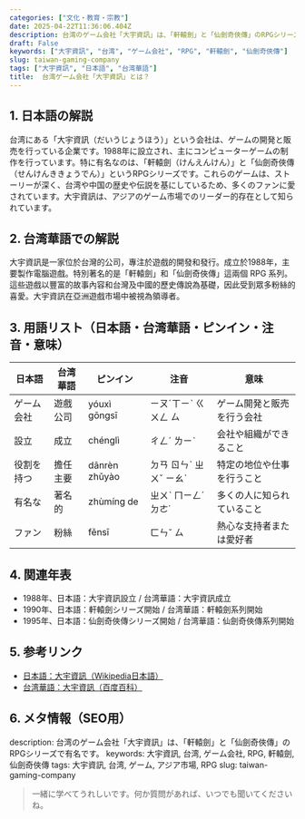 ```yaml
---
categories: ["文化・教育・宗教"]
date: 2025-04-22T11:36:06.404Z
description: 台湾のゲーム会社「大宇資訊」は、「軒轅劍」と「仙劍奇俠傳」のRPGシリーズで有名です。
draft: False
keywords: ["大宇資訊", "台湾", "ゲーム会社", "RPG", "軒轅劍", "仙劍奇俠傳"]
slug: taiwan-gaming-company
tags: ["大宇資訊", "日本語", "台湾華語"]
title:  台湾ゲーム会社「大宇資訊」とは？
---
```




## 1. 日本語の解説
台湾にある「大宇資訊（だいうじょうほう）」という会社は、ゲームの開発と販売を行っている企業です。1988年に設立され、主にコンピューターゲームの制作を行っています。特に有名なのは、「軒轅劍（けんえんけん）」と「仙劍奇俠傳（せんけんききょうでん）」というRPGシリーズです。これらのゲームは、ストーリーが深く、台湾や中国の歴史や伝説を基にしているため、多くのファンに愛されています。大宇資訊は、アジアのゲーム市場でのリーダー的存在として知られています。

## 2. 台湾華語での解説  
大宇資訊是一家位於台灣的公司，專注於遊戲的開發和發行。成立於1988年，主要製作電腦遊戲。特別著名的是「軒轅劍」和「仙劍奇俠傳」這兩個 RPG 系列。這些遊戲以豐富的故事內容和台灣及中國的歷史傳說為基礎，因此受到眾多粉絲的喜愛。大宇資訊在亞洲遊戲市場中被視為領導者。

## 3. 用語リスト（日本語・台湾華語・ピンイン・注音・意味）

| 日本語             | 台湾華語          | ピンイン        | 注音        | 意味                     |
|------------------|---------------|--------------|------------|------------------------|
| ゲーム会社          | 遊戲公司         | yóuxì gōngsī | ㄧㄡˊㄒㄧˋ ㄍㄨㄥ ㄙ    | ゲーム開発と販売を行う会社  |
| 設立              | 成立            | chénglì      | ㄔㄥˊ ㄌㄧˋ   | 会社や組織ができること     |
| 役割を持つ          | 擔任主要        | dānrèn zhǔyào| ㄉㄢ ㄖㄣˋ ㄓㄨˇ ㄧㄠˋ | 特定の地位や仕事を行うこと  |
| 有名な            | 著名的          | zhùmíng de   | ㄓㄨˋ ㄇㄧㄥˊ ㄉㄜ˙  | 多くの人に知られていること  |
| ファン            | 粉絲            | fěnsī        | ㄈㄣˇ ㄙ     | 熱心な支持者または愛好者   |

## 4. 関連年表

- 1988年、日本語：大宇資訊設立 / 台湾華語：大宇資訊成立
- 1990年、日本語：軒轅劍シリーズ開始 / 台湾華語：軒轅劍系列開始
- 1995年、日本語：仙劍奇俠傳シリーズ開始 / 台湾華語：仙劍奇俠傳系列開始

## 5. 参考リンク  

- [日本語：大宇資訊（Wikipedia日本語）](https://ja.wikipedia.org/wiki/大宇資訊)
- [台湾華語：大宇資訊（百度百科）](https://baike.baidu.com/item/大宇资讯)

## 6. メタ情報（SEO用）

description: 台湾のゲーム会社「大宇資訊」は、「軒轅劍」と「仙劍奇俠傳」のRPGシリーズで有名です。
keywords: 大宇資訊, 台湾, ゲーム会社, RPG, 軒轅劍, 仙劍奇俠傳
tags: 大宇資訊, 台湾, ゲーム, アジア市場, RPG
slug: taiwan-gaming-company

>一緒に学べてうれしいです。何か質問があれば、いつでも聞いてくださいね。